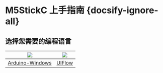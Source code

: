 # M5StickC 上手指南 {docsify-ignore-all}

## 选择您需要的编程语言

<!-- *使用Arduino/C++编程的话，选择Arduino；使用Blockly/MicroPython，选择UIFlow(Blockly/MicroPython)* -->

|<img src="assets/img/windows-logo.png"> | <img src="assets/img/uiflow-logo.png">|
|:---:|:---:|
|[Arduino-Windows](zh_CN/quick_start/m5stickc/m5stickc_quick_start_with_arduino_Windows) | [UIFlow](zh_CN/quick_start/m5stickc/m5stickc_quick_start_with_uiflow)|